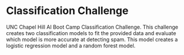 # Classification Challenge

UNC Chapel Hill AI Boot Camp Classification Challenge. This challenge creates two classification models to fit the provided data and evaluate which model is more accurate at detecting spam. This model creates a logistic regression model and a random forest model.

